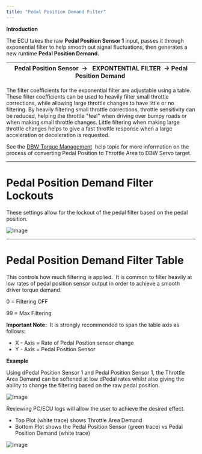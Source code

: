 ```yaml
---
title: "Pedal Position Demand Filter"
---
```


**Introduction**


The ECU takes the raw **Pedal Position Sensor 1** input, passes it through exponential filter to help smooth out signal fluctuations, then generates a new runtime **Pedal Position Demand.**


| **Pedal Position Sensor&nbsp; -\> &nbsp; EXPONTENTIAL FILTER&nbsp; -\> Pedal Position Demand**&nbsp; |
| ---------------------------------------------------------------------------------------------------- |




The filter coefficients for the exponential filter are adjustable using a table.&nbsp; These filter coefficients can be used to heavily filter small throttle corrections, while allowing large throttle changes to have little or no filtering. By heavily filtering small throttle corrections, throttle sensitivity can be reduced, helping the throttle "feel" when driving over bumpy roads or when making small throttle changes. Little filtering when making large throttle changes helps to give a fast throttle response when a large acceleration or deceleration is requested.


See the [DBW Torque Management](<DBWTorqueMang.md>)&nbsp; help topic for more information on the process of converting Pedal Position to Throttle Area to DBW Servo target. &nbsp;


***

# Pedal Position Demand Filter Lockouts &nbsp;


These settings allow for the lockout of the pedal filter based on the pedal position. &nbsp;



![Image](</lib/NewItem225.png>)


***

# Pedal Position Demand Filter Table&nbsp;


This controls how much filtering is applied.&nbsp; It is common to filter heavily at low rates of pedal position sensor output in order to achieve a smooth driver torque demand.


&#48; = Filtering OFF

&#57;9 = Max Filtering


**Important Note:**&nbsp; It is strongly recommended to span the table axis as follows:


* X - Axis = Rate of Pedal Position sensor change&nbsp;
* Y - Axis = Pedal Position Sensor&nbsp;



**Example**


Using dPedal Position Sensor 1 and Pedal Position Sensor 1, the Throttle Area Demand can be softened at low dPedal rates whilst also giving the ability to change the filtering based on the raw pedal position.&nbsp;



![Image](</lib/Untitled183.png>)



Reviewing PC/ECU logs will allow the user to achieve the desired effect. &nbsp;


* Top Plot (white trace) shows Throttle Area Demand&nbsp;
* Bottom Plot shows the Pedal Position Sensor (green trace) vs Pedal Position Demand (white trace)


![Image](</lib/NewItem174.png>)



